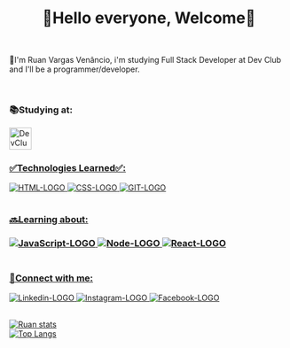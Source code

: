 <h1 align ="center">🎯Hello everyone, Welcome🎯</h1> <br>

<p>📌I'm Ruan Vargas Venâncio, i'm studying Full Stack Developer at Dev Club and I'll be a programmer/developer. </p> <br>

<h3>📚Studying at: <br></h3>
<a href="https://rodolfomori.com.br/devclub/"><img src="https://rodolfomori.com.br/wp-content/webp-express/webp-images/uploads/elementor/thumbs/LOGO_1-pl6s0w83bob17fyv2myc9hccfjkrd6md916y3lfbcg.png.webp"  width=40px alt="DevClubLOGO">

<h3>✅Technologies Learned✅:</h3>
<img src="https://img.shields.io/badge/HTML5-E34F26?style=for-the-badge&logo=html5&logoColor=white" alt=HTML-LOGO>
<img src="https://img.shields.io/badge/CSS3-1572B6?style=for-the-badge&logo=css3&logoColor=white" alt=CSS-LOGO>
<img src="https://img.shields.io/badge/GitHub-100000?style=for-the-badge&logo=github&logoColor=white" alt=GIT-LOGO> <br><br>

<h3>🔜Learning about:<h3> 

<img src="https://img.shields.io/badge/JavaScript-F7DF1E?style=for-the-badge&logo=javascript&logoColor=black" alt=JavaScript-LOGO>
<img src="https://img.shields.io/badge/Node.js-43853D?style=for-the-badge&logo=node.js&logoColor=white" alt=Node-LOGO>
<img src="https://img.shields.io/badge/React-20232A?style=for-the-badge&logo=react&logoColor=61DAFB" alt=React-LOGO>
<br> <br>

<h3>📡Connect with me:</h3>

<a href="https://www.linkedin.com/in/ruan-v-venancio97/"><img src="https://img.shields.io/badge/LinkedIn-0077B5?style=for-the-badge&logo=linkedin&logoColor=white" alt=Linkedin-LOGO>
<a href="https://www.instagram.com/ruanvenancio97/"><img src="https://img.shields.io/badge/Instagram-E4405F?style=for-the-badge&logo=instagram&logoColor=white" alt=Instagram-LOGO>
<a href="https://www.facebook.com/ruan.venancio.754/"><img src="https://img.shields.io/badge/Facebook-1877F2?style=for-the-badge&logo=facebook&logoColor=white" alt="Facebook-LOGO">
<br><br>

![Ruan stats](https://github-readme-stats.vercel.app/api?username=RvvN24&show_icons=true&theme=merko) <br>
![Top Langs](https://github-readme-stats.vercel.app/api/top-langs/?username=RvvN24&layout=compact&theme=merko)



